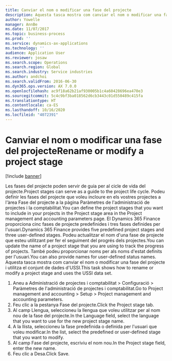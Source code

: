 ```yaml
---
title: Canviar el nom o modificar una fase del projecte
description: Aquesta tasca mostra com canviar el nom o modificar una fase del projecte.
author: Yowelle
manager: AnnBe
ms.date: 11/07/2017
ms.topic: business-process
ms.prod: ''
ms.service: dynamics-ax-applications
ms.technology: ''
audience: Application User
ms.reviewer: josaw
ms.search.scope: Operations
ms.search.region: Global
ms.search.industry: Service industries
ms.author: andchoi
ms.search.validFrom: 2016-06-30
ms.dyn365.ops.version: AX 7.0.0
ms.openlocfilehash: ac9f18a62b21af930005b1c4a60428696ea470e3
ms.sourcegitcommit: 5c4c9bf3ba018562d6cb3443c01d550489c415fa
ms.translationtype: HT
ms.contentlocale: ca-ES
ms.lasthandoff: 10/16/2020
ms.locfileid: "4072391"
---
```

# <a name="rename-or-modify-a-project-stage"></a><span data-ttu-id="1f0a1-103">Canviar el nom o modificar una fase del projecte</span><span class="sxs-lookup"><span data-stu-id="1f0a1-103">Rename or modify a project stage</span></span>

[!include [banner](../../includes/banner.md)]

<span data-ttu-id="1f0a1-104">Les fases del projecte poden servir de guia per al cicle de vida del projecte.</span><span class="sxs-lookup"><span data-stu-id="1f0a1-104">Project stages can serve as a guide to the project life cycle.</span></span> <span data-ttu-id="1f0a1-105">Podeu definir les fases del projecte que voleu incloure en els vostres projectes a l'àrea Fase del projecte a la pàgina Paràmetres de l'administració de projectes i la comptabilitat.</span><span class="sxs-lookup"><span data-stu-id="1f0a1-105">You can define the project stages that you want to include in your projects in the Project stage area in the Project management and accounting parameters page.</span></span> <span data-ttu-id="1f0a1-106">El Dynamics 365 Finance proporciona cinc fases de projecte predefinides i tres fases definides per l'usuari.</span><span class="sxs-lookup"><span data-stu-id="1f0a1-106">Dynamics 365 Finance provides five predefined project stages and three user-defined stages.</span></span> <span data-ttu-id="1f0a1-107">Podeu actualitzar el nom d'una fase de projecte que esteu utilitzant per fer el seguiment del progrés dels projectes.</span><span class="sxs-lookup"><span data-stu-id="1f0a1-107">You can update the name of a project stage that you are using to track the progress of projects.</span></span> <span data-ttu-id="1f0a1-108">També podeu proporcionar noms per als noms d'estat definits per l'usuari.</span><span class="sxs-lookup"><span data-stu-id="1f0a1-108">You can also provide names for user-defined status names.</span></span> <span data-ttu-id="1f0a1-109">Aquesta tasca mostra com canviar el nom o modificar una fase del projecte i utilitza el conjunt de dades d'USSI.</span><span class="sxs-lookup"><span data-stu-id="1f0a1-109">This task shows how to rename or modify a project stage and uses the USSI data set.</span></span>

1. <span data-ttu-id="1f0a1-110">Aneu a Administració de projectes i comptabilitat > Configuració > Paràmetres de l'administració de projectes i comptabilitat.</span><span class="sxs-lookup"><span data-stu-id="1f0a1-110">Go to Project management and accounting > Setup > Project management and accounting parameters.</span></span>
2. <span data-ttu-id="1f0a1-111">Feu clic a la pestanya Fase del projecte.</span><span class="sxs-lookup"><span data-stu-id="1f0a1-111">Click the Project stage tab.</span></span>
3. <span data-ttu-id="1f0a1-112">Al camp Llengua, seleccioneu la llengua que voleu utilitzar per al nom nou de la fase del projecte.</span><span class="sxs-lookup"><span data-stu-id="1f0a1-112">In the Language field, select the language that you want to use for the new project stage name.</span></span>
4. <span data-ttu-id="1f0a1-113">A la llista, seleccioneu la fase predefinida o definida per l'usuari que voleu modificar.</span><span class="sxs-lookup"><span data-stu-id="1f0a1-113">In the list, select the predefined or user-defined stage that you want to modify.</span></span> 
5. <span data-ttu-id="1f0a1-114">Al camp Fase del projecte, escriviu el nom nou.</span><span class="sxs-lookup"><span data-stu-id="1f0a1-114">In the Project stage field, enter the new name.</span></span>
6. <span data-ttu-id="1f0a1-115">Feu clic a Desa.</span><span class="sxs-lookup"><span data-stu-id="1f0a1-115">Click Save.</span></span>
